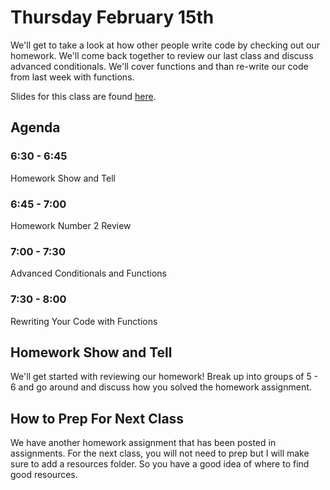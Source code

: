 # Thursday February 15th
We'll get to take a look at how other people write code by checking out our homework. We'll come back together to review our last class and discuss advanced conditionals. We'll cover functions and than re-write our code from last week with functions.

Slides for this class are found [here](http://jessicagarson.com/NYU-Intro-to-Python-Feb-15/).

## Agenda
### 6:30 - 6:45
Homework Show and Tell
### 6:45 - 7:00
Homework Number 2
Review
### 7:00 - 7:30
Advanced Conditionals and Functions
### 7:30 - 8:00
Rewriting Your Code with Functions

## Homework Show and Tell
We'll get started with reviewing our homework! Break up into groups of 5 - 6 and go around and discuss how you solved the homework assignment.

## How to Prep For Next Class
We have another homework assignment that has been posted in assignments. For the next class, you will not need to prep but I will make sure to add a resources folder. So you have a good idea of where to find good resources.
